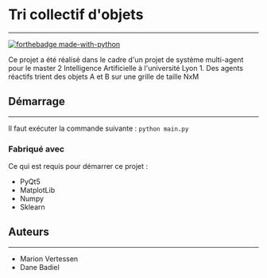 # Tri collectif d'objets 

---
[![forthebadge made-with-python](http://ForTheBadge.com/images/badges/made-with-python.svg)](https://www.python.org/)

Ce projet a été réalisé dans le cadre d'un projet de système multi-agent pour le master 2 Intelligence Artificielle à l'université Lyon 1.
Des agents réactifs trient des objets A et B sur une grille de taille NxM


Démarrage
---
---
Il faut exécuter la commande suivante :  ``python main.py``

### Fabriqué avec

Ce qui est requis pour démarrer ce projet :

- PyQt5
- MatplotLib
- Numpy
- Sklearn

## Auteurs

---
- Marion Vertessen 
- Dane Badiel
